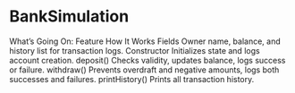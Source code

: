 # BankSimulation
What’s Going On:
Feature	How It Works
Fields	Owner name, balance, and history list for transaction logs.
Constructor	Initializes state and logs account creation.
deposit()	Checks validity, updates balance, logs success or failure.
withdraw()	Prevents overdraft and negative amounts, logs both successes and failures.
printHistory()	Prints all transaction history.
